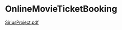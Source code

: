 # OnlineMovieTicketBooking
[SiriusProject.pdf](https://github.com/alagusirius21/OnlineMovieTicketBooking/files/8519982/SiriusProject.pdf)
